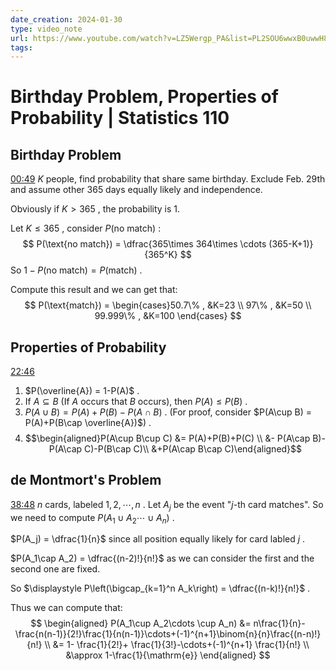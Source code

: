 ```yaml
---
date_creation: 2024-01-30
type: video_note
url: https://www.youtube.com/watch?v=LZ5Wergp_PA&list=PL2SOU6wwxB0uwwH80KTQ6ht66KWxbzTIo&index=3
tags:
---
```

# Birthday Problem, Properties of Probability | Statistics 110
## Birthday Problem
[00:49](https://www.youtube.com/watch?v=LZ5Wergp_PA&list=PL2SOU6wwxB0uwwH80KTQ6ht66KWxbzTIo&index=3#t=49.0381900667572) 
$K$ people, find probability that share same birthday. Exclude Feb. 29th and assume other 365 days equally likely and independence.

Obviously if $K>365$ , the probability is $1$.

Let $K\leqslant 365$ , consider $P(\text{no match})$ :
$$
P(\text{no match}) = \dfrac{365\times 364\times \cdots (365-K+1)}{365^K}
$$
So $1-P(\text{no match}) = P(\text{match})$ .

Compute this result and we can get that:
$$
P(\text{match}) = 
\begin{cases}50.7\% , &K=23 \\ 97\% , &K=50 \\ 99.999\% , &K=100 \end{cases}
$$
## Properties of Probability
[22:46](https://www.youtube.com/watch?v=LZ5Wergp_PA&list=PL2SOU6wwxB0uwwH80KTQ6ht66KWxbzTIo&index=3#t=1366.4243181296997) 
1. $P(\overline{A}) = 1-P(A)$ .
2. If $A\subseteq B$ (If $A$ occurs that $B$ occurs), then $P(A)\leqslant P(B)$ .
3. $P(A\cup B) = P(A)+P(B)-P(A\cap B)$ . (For proof, consider $P(A\cup B) = P(A)+P(B\cap \overline{A})$) .
4. $$\begin{aligned}P(A\cup B\cup C) &= P(A)+P(B)+P(C) \\ &- P(A\cap B)-P(A\cap C)-P(B\cap C)\\ &+P(A\cap B\cap C)\end{aligned}$$ 

## de Montmort's Problem
[38:48](https://www.youtube.com/watch?v=LZ5Wergp_PA&list=PL2SOU6wwxB0uwwH80KTQ6ht66KWxbzTIo&index=3#t=2328.5419208226167) 
$n$ cards, labeled $1,2,\cdots,n$ . Let $A_j$ be the event "$j$-th card matches".
So we need to compute $P(A_1\cup A_2\cdots \cup A_n)$ .

$P(A_j) = \dfrac{1}{n}$ since all position equally likely for card labled $j$ .

$P(A_1\cap A_2) = \dfrac{(n-2)!}{n!}$ as we can consider the first and the second one are fixed.

So $\displaystyle P\left(\bigcap_{k=1}^n A_k\right) = \dfrac{(n-k)!}{n!}$ .  

Thus we can compute that:
$$
\begin{aligned}
P(A_1\cup A_2\cdots \cup A_n)  &= n\frac{1}{n}- \frac{n(n-1)}{2!}\frac{1}{n(n-1)}\cdots+(-1)^{n+1}\binom{n}{n}\frac{(n-n)!}{n!} \\
&= 1- \frac{1}{2!}+ \frac{1}{3!}-\cdots+(-1)^{n+1} \frac{1}{n!} \\
&\approx 1-\frac{1}{\mathrm{e}}
\end{aligned}
$$
